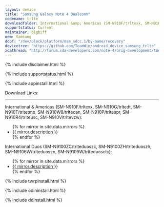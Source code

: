 ```yaml
---
layout: device
title: "Samsung Galaxy Note 4 Qualcomm"
codename: trlte
downloadfolder: International &amp; Americas (SM-N910F/trltexx, SM-N910G/trltedt, SM-N910P/trltespr, SM-N910R4/trlteusc, SM-N910T/trltetmo, SM-N910V/trltevzw, SM-N910W8/trltecan)|trlte|International Duos (SM-N9100ZC/trlteduoszc, SM-N9100ZH/trlteduoszh, SM-N9106W/trlteduoszn, SM-N9109W/trlteduosctc)|trlteduos
supportstatus: Current
maintainer: bigbiff
oem: Samsung
ddof: "/dev/block/platform/msm_sdcc.1/by-name/recovery"
devicetree: "https://github.com/TeamWin/android_device_samsung_trlte"
xdathread: "http://forum.xda-developers.com/note-4/orig-development/tool-utility-twrp-2-8-1-x-teamwin-t2956011"
---
```


{% include disclaimer.html %}

{% include supportstatus.html %}

{% include appinstall.html %}

<div class='page-heading'>Download Links:</div>
<hr />
<p class="text">International &amp; Americas (SM-N910F/trltexx, SM-N910G/trltedt, SM-N910T/trltetmo, SM-N910W8/trltecan, SM-N910P/trltespr, SM-N910R4/trlteusc, SM-N910V/trltevzw):</p>
<ul>
{% for mirror in site.data.mirrors %}
  <li>
    <a href="{{ mirror.baseurl }}trlte">
      {{ mirror.description }}
    </a>
  </li>
{% endfor %}
</ul>
<p class="text">International Duos (SM-N9100ZC/trlteduoszc, SM-N9100ZH/trlteduoszh, SM-N9106W/trlteduoszn, SM-N9109W/trlteduosctc):</p>
<ul>
{% for mirror in site.data.mirrors %}
  <li>
    <a href="{{ mirror.baseurl }}trlteduos">
      {{ mirror.description }}
    </a>
  </li>
{% endfor %}
</ul>

{% include twrpinstall.html %}

{% include odininstall.html %}

{% include ddinstall.html %}
